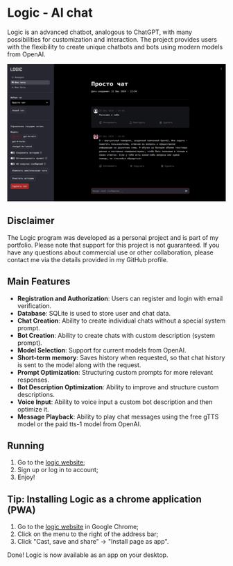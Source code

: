 # Logic - AI chat

Logic is an advanced chatbot, analogous to ChatGPT, with many possibilities for customization and
interaction. The project provides users with the flexibility to create unique chatbots and bots
using modern models from OpenAI.

![Logic](https://github.com/donatorex/logic/blob/main/assets/logic_demo.png?raw=true)

## Disclaimer

The Logic program was developed as a personal project and is part of my portfolio. Please note that
support for this project is not guaranteed. If you have any questions about commercial use or other
collaboration, please contact me via the details provided in my GitHub profile.

## Main Features

- **Registration and Authorization**: Users can register and login with email verification.
- **Database**: SQLite is used to store user and chat data.
- **Chat Creation**: Ability to create individual chats without a special system prompt.
- **Bot Creation**: Ability to create chats with custom description (system prompt).
- **Model Selection**: Support for current models from OpenAI.
- **Short-term memory**: Saves history when requested, so that chat history is sent to the model along with the request.
- **Prompt Optimization**: Structuring custom prompts for more relevant responses.
- **Bot Description Optimization**: Ability to improve and structure custom descriptions.
- **Voice Input**: Ability to voice input a custom bot description and then optimize it.
- **Message Playback**: Ability to play chat messages using the free gTTS model or the paid tts-1 model from OpenAI.

## Running

1. Go to the [logic website](https://logic-production.up.railway.app);
2. Sign up or log in to account;
3. Enjoy!

## Tip: Installing Logic as a chrome application (PWA)

1. Go to the [logic website](https://logic-production.up.railway.app) in Google Chrome;
2. Click on the menu to the right of the address bar;
3. Click "Cast, save and share" -> "Install page as app".

Done! Logic is now available as an app on your desktop.